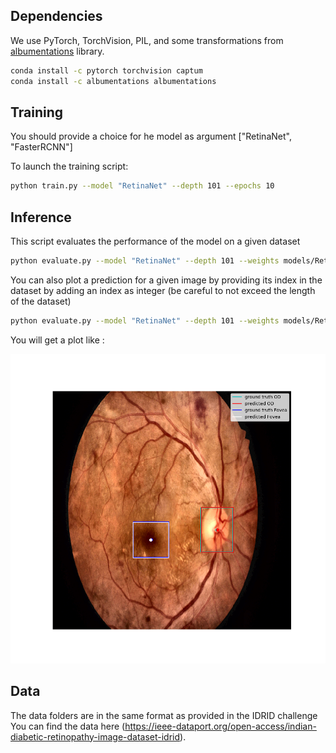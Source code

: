 ## Dependencies

We use PyTorch, TorchVision, PIL, and some transformations from [albumentations](https://github.com/albumentations-team/albumentations) library.
```bash
conda install -c pytorch torchvision captum
conda install -c albumentations albumentations
```

## Training
You should provide a choice for he model as argument ["RetinaNet", "FasterRCNN"]

To launch the training script:
```bash
python train.py --model "RetinaNet" --depth 101 --epochs 10
```

## Inference
This script evaluates the performance of the model on a given dataset

```bash
python evaluate.py --model "RetinaNet" --depth 101 --weights models/RetinaNet.PTH --dataset "test"
```
You can also plot a prediction for a given image by providing its index in the dataset by adding an index as integer
(be careful to not exceed the length of the dataset)

```bash
python evaluate.py --model "RetinaNet" --depth 101 --weights models/RetinaNet.PTH --dataset "test"
```
You will get a plot like :

![example prediction](./figures/Figure_1.png)

## Data

The data folders are in the same format as provided in the IDRID challenge
You can find the data here (https://ieee-dataport.org/open-access/indian-diabetic-retinopathy-image-dataset-idrid).

